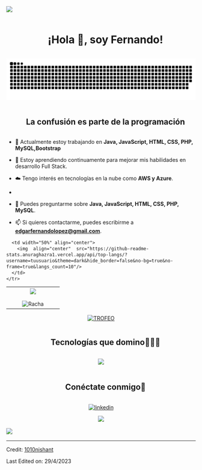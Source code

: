 <!--horizontal divider(gradiant)-->
<img src="https://user-images.githubusercontent.com/73097560/115834477-dbab4500-a447-11eb-908a-139a6edaec5c.gif">

<!--h1 without bottom border-->
<div id="user-content-toc">
  <ul align="center">
    <summary><h1 style="display: inline-block">¡Hola 👋, soy Fernando!</h1></summary>
  </ul>
</div>

<!--- snake -->
<div align="center">
  <img  src="https://github.com/1999AZZAR/1999AZZAR/blob/main/resources/img/grid-snake.svg"
       alt="snake" /></a>
</div>

<!--h2 without bottom border-->
<div id="user-content-toc">
  <ul align="center">
    <summary><h2 style="display: inline-block">La confusión es parte de la programación</h2></summary>
  </ul>
</div>

<!--Intro start-->
- 🔭 Actualmente estoy trabajando en **Java, JavaScript, HTML, CSS, PHP, MySQL,Bootstrap**

- 🌱 Estoy aprendiendo continuamente para mejorar mis habilidades en desarrollo Full Stack.

- ☁️ Tengo interés en tecnologías en la nube como **AWS y Azure**.
- 
- 💬 Puedes preguntarme sobre **Java, JavaScript, HTML, CSS, PHP, MySQL**.

- 📫 Si quieres contactarme, puedes escribirme a **edgarfernandolopez@gmail.com**.

<!--Intro end-->

<!--- stats & Trophy (start) -->
<p align="center">
  <!--- stats (start) -->
  <table align="center">
    <tr border="none">
      <td width="50%" align="center">
        <img  align="center"  src="https://github-readme-stats.vercel.app/api?username=tuusuario&theme=dark&show_icons=true&count_private=true" />
        <br></br>
        <img  title="🔥 Obtén estadísticas de racha para tu perfil en git.io/streak-stats" alt="Racha" src="https://github-readme-streak-stats.herokuapp.com/?user=tuusuario&theme=dark&hide_border=false" /> 
      </td>

      <td width="50%" align="center">
        <img  align="center"  src="https://github-readme-stats.anuraghazra1.vercel.app/api/top-langs/?username=tuusuario&theme=dark&hide_border=false&no-bg=true&no-frame=true&langs_count=10"/>
      </td>
    </tr>
  </table>
  <!--- stats (end) -->

  <!--- trophy (start) -->
  <div align=center>
    <a href="https://github.com/ryo-ma/github-profile-trophy" title="Ir a la fuente">
      <img align="center" width=84% src="https://github-profile-trophy.vercel.app/?username=tuusuario&theme=radical&row=1&column=7&margin-h=15&margin-w=5&no-bg=true" alt="TROFEO" />
    </a>
  </div>
  <!--- trophy (start) -->
</p>        
<!--- stats (end) -->

<!--h1 without bottom border-->
<div id="user-content-toc">
  <ul align="center">
    <summary><h2 style="display: inline-block">Tecnologías que domino👨🏻‍💻</h2></summary>
  </ul>
</div>

<!--tech stack icons-->
<p align="center">
  <a href="https://skillicons.dev">
    <img src="https://skillicons.dev/icons?i=html,css,js,java,php,mysql,aws,azure&perline=14" />
  </a>
</p>

<!-- Conéctate conmigo -->
<!--h2 without bottom border-->
<div id="user-content-toc">
  <ul align="center">
    <summary><h2 style="display: inline-block">Conéctate conmigo🤝</h2></summary>
  </ul>
</div>

<!--íconos y enlaces-->
<p align="center">
  <a href="https://www.linkedin.com/in/edgar-fernando-lopez-zavaleta-8b0ab823b" target="_blank">
    <img align="center" src="https://skillicons.dev/icons?i=linkedin&color=3b5998&perline=14" alt="linkedin" height="50" width="50" />
  </a>
</p>
<!--profile visit count-->
<div align="center">
  
[![](https://visitcount.itsvg.in/api?id=1010nishant&icon=3&color=6)](https://visitcount.itsvg.in)
  
</div>

<!--horizontal divider(gradiant)-->
<img src="https://user-images.githubusercontent.com/73097560/115834477-dbab4500-a447-11eb-908a-139a6edaec5c.gif">

----------------------------------------------------------------------
Credit: [1010nishant](https://github.com/1010nishant)

Last Edited on: 29/4/2023 
